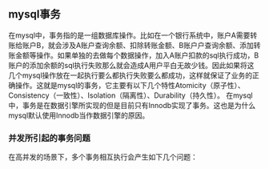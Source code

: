 ## mysql事务
在mysql中，事务指的是一组数据库操作。比如在一个银行系统中，账户A需要转账给账户B，就会涉及A账户查询余额、扣除转账金额、B账户户查询余额、添加转账金额等操作。如果单独的去做每个数据操作，加入A账户扣款的sql执行成功，B账户的添加余额的sql执行失败那么就会造成A用户平白无故少钱。因此如果将这几个mysql操作放在一起执行要么都执行失败要么都成功，这样就保证了业务的正确操作。这就是mysql的事务，它主要有以下几个特性Atomicity（原子性）、Consistency（一致性）、Isolation（隔离性）、Durability（持久性）。
在mysql中，事务是在数据引擎所实现的但是目前只有Innodb实现了事务。这也是为什么mysql默认使用Innodb当作数据引擎的原因。
### 并发所引起的事务问题
在高并发的场景下，多个事务相互执行会产生如下几个问题：


<!--stackedit_data:
eyJoaXN0b3J5IjpbLTcyMTkxNDMxOCwxMzg1MjQxODEwXX0=
-->